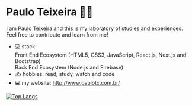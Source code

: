 # Paulo Teixeira :man_technologist:

I am Paulo Teixeira and this is my laboratory of studies 
and experiences. 
Feel free to contribute and learn from me!

- 💻 stack:   
        Front End Ecosystem (HTML5, CSS3, JavaScript, React.js, Next.js and Bootstrap)  
        Back End Ecosystem (Node.js and Firebase)
- ✍ hobbies: read, study, watch and code
- 💻 my website: http://www.paulotx.com.br/

[![Top Langs](https://github-readme-stats.vercel.app/api/top-langs/?username=PauloTxJS&layout=compact)](https://github.com/PauloTxJS/github-readme-stats)


<!--
[![Top Langs](https://github-readme-stats.vercel.app/api/top-langs/?username=PauloTxJS&layout=compact)](https://github.com/PauloTxJS/github-readme-stats)
**PauloTxJS/PauloTxJS** is a ✨ _special_ ✨ repository because its `README.md` (this file) appears on your GitHub profile.

Here are some ideas to get you started:

- 🔭 I’m currently working on ...
- 🌱 I’m currently learning ...
- 👯 I’m looking to collaborate on ...
- 🤔 I’m looking for help with ...
- 💬 Ask me about ...
- 📫 How to reach me: ...
- 😄 Pronouns: ...
- ⚡ Fun fact: ...
-->
